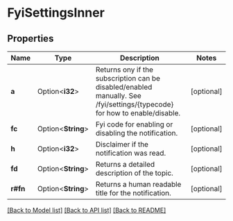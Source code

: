 # FyiSettingsInner

## Properties

Name | Type | Description | Notes
------------ | ------------- | ------------- | -------------
**a** | Option<**i32**> | Returns ony if the subscription can be disabled/enabled manually. See /fyi/settings/{typecode} for how to enable/disable.  | [optional]
**fc** | Option<**String**> | Fyi code for enabling or disabling the notification. | [optional]
**h** | Option<**i32**> | Disclaimer if the notification was read. | [optional]
**fd** | Option<**String**> | Returns a detailed description of the topic. | [optional]
**r#fn** | Option<**String**> | Returns a human readable title for the notification. | [optional]

[[Back to Model list]](../README.md#documentation-for-models) [[Back to API list]](../README.md#documentation-for-api-endpoints) [[Back to README]](../README.md)
